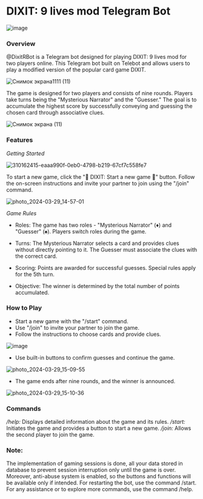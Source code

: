 # DIXIT: 9 lives mod Telegram Bot

![image](https://github.com/rumiantsevaa/DIXIT_Telegram_Bot/assets/89034072/0755f21d-9b9b-483b-a7a1-d01c7ddf4ee3)



### Overview

@DixitRBot is a Telegram bot designed for playing DIXIT: 9 lives mod for two players online. This Telegram bot built on Telebot and allows users to play a modified version of the popular card game DIXIT. 

![Снимок экрана1111 (11)](https://github.com/rumiantsevaa/DIXIT_Telegram_Bot/assets/89034072/82c642b1-92f7-4770-a089-a79a1462b655)

The game is designed for two players and consists of nine rounds. Players take turns being the "Mysterious Narrator" and the "Guesser." The goal is to accumulate the highest score by successfully conveying and guessing the chosen card through associative clues.

![Снимок экрана (11)](https://github.com/rumiantsevaa/DIXIT_Telegram_Bot/assets/89034072/a5264391-e32e-4c96-b227-a15c0ae9acd4)

### Features

_Getting Started_


![310162415-eaaa990f-0eb0-4798-b219-67cf7c558fe7](https://github.com/rumiantsevaa/DIXIT_Telegram_Bot/assets/89034072/48591bc0-ec63-43de-8abb-a51bc0119e42)


To start a new game, click the "💫 DIXIT: Start a new game 💫" button. Follow the on-screen instructions and invite your partner to join using the "/join" command.

![photo_2024-03-29_14-57-01](https://github.com/rumiantsevaa/DIXIT_Telegram_Bot/assets/89034072/8a1dedf0-2c4b-497f-bf9f-71191ba41470)


_Game Rules_

* Roles: The game has two roles - "Mysterious Narrator" (♦️) and "Guesser" (♠️). Players switch roles during the game.

* Turns: The Mysterious Narrator selects a card and provides clues without directly pointing to it. The Guesser must associate the clues with the correct card.

* Scoring: Points are awarded for successful guesses. Special rules apply for the 5th turn.

* Objective: The winner is determined by the total number of points accumulated.

### How to Play

* Start a new game with the "/start" command.
* Use "/join" to invite your partner to join the game.
* Follow the instructions to choose cards and provide clues.

![image](https://github.com/rumiantsevaa/DIXIT_Telegram_Bot/assets/89034072/326b20cf-18d8-49f0-9fab-621004acdd4b)

* Use built-in buttons to confirm guesses and continue the game.

![photo_2024-03-29_15-09-55](https://github.com/rumiantsevaa/DIXIT_Telegram_Bot/assets/89034072/073a549a-84ca-4fc1-87a2-4d044b7b2f2a)

  
* The game ends after nine rounds, and the winner is announced.

![photo_2024-03-29_15-10-36](https://github.com/rumiantsevaa/DIXIT_Telegram_Bot/assets/89034072/db8775d1-23a4-4c3f-b0ed-479859ab4aed)


### Commands

_/help:_ Displays detailed information about the game and its rules.
_/start:_ Initiates the game and provides a button to start a new game.
_/join:_ Allows the second player to join the game.

### Note:

The implementation of gaming sessions is done, all your data stored in database to prevent session interruption only until the game is over. Moreover, anti-abuse system is enabled, so the buttons and functions will be available only if intended.
For restarting the bot, use the command /start.
For any assistance or to explore more commands, use the command /help.
